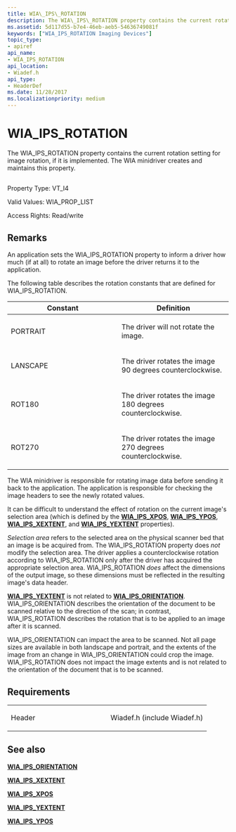 ```yaml
---
title: WIA\_IPS\_ROTATION
description: The WIA\_IPS\_ROTATION property contains the current rotation setting for image rotation, if it is implemented. The WIA minidriver creates and maintains this property.
ms.assetid: 5d117d55-b7e4-46eb-aeb5-54636749081f
keywords: ["WIA_IPS_ROTATION Imaging Devices"]
topic_type:
- apiref
api_name:
- WIA_IPS_ROTATION
api_location:
- Wiadef.h
api_type:
- HeaderDef
ms.date: 11/28/2017
ms.localizationpriority: medium
---
```


# WIA\_IPS\_ROTATION


The WIA\_IPS\_ROTATION property contains the current rotation setting for image rotation, if it is implemented. The WIA minidriver creates and maintains this property.

## <span id="ddk_wia_ips_rotation_si"></span><span id="DDK_WIA_IPS_ROTATION_SI"></span>


Property Type: VT\_I4

Valid Values: WIA\_PROP\_LIST

Access Rights: Read/write

Remarks
-------

An application sets the WIA\_IPS\_ROTATION property to inform a driver how much (if at all) to rotate an image before the driver returns it to the application.

The following table describes the rotation constants that are defined for WIA\_IPS\_ROTATION.

<table>
<colgroup>
<col width="50%" />
<col width="50%" />
</colgroup>
<thead>
<tr class="header">
<th>Constant</th>
<th>Definition</th>
</tr>
</thead>
<tbody>
<tr class="odd">
<td><p>PORTRAIT</p></td>
<td><p>The driver will not rotate the image.</p></td>
</tr>
<tr class="even">
<td><p>LANSCAPE</p></td>
<td><p>The driver rotates the image 90 degrees counterclockwise.</p></td>
</tr>
<tr class="odd">
<td><p>ROT180</p></td>
<td><p>The driver rotates the image 180 degrees counterclockwise.</p></td>
</tr>
<tr class="even">
<td><p>ROT270</p></td>
<td><p>The driver rotates the image 270 degrees counterclockwise.</p></td>
</tr>
</tbody>
</table>

 

The WIA minidriver is responsible for rotating image data before sending it back to the application. The application is responsible for checking the image headers to see the newly rotated values.

It can be difficult to understand the effect of rotation on the current image's selection area (which is defined by the [**WIA\_IPS\_XPOS**](wia-ips-xpos.md), [**WIA\_IPS\_YPOS**](wia-ips-ypos.md), [**WIA\_IPS\_XEXTENT**](wia-ips-xextent.md), and [**WIA\_IPS\_YEXTENT**](wia-ips-yextent.md) properties).

*Selection area* refers to the selected area on the physical scanner bed that an image is be acquired from. The WIA\_IPS\_ROTATION property does *not* modify the selection area. The driver applies a counterclockwise rotation according to WIA\_IPS\_ROTATION only after the driver has acquired the appropriate selection area. WIA\_IPS\_ROTATION *does* affect the dimensions of the output image, so these dimensions must be reflected in the resulting image's data header.

[**WIA\_IPS\_YEXTENT**](wia-ips-yextent.md) is not related to [**WIA\_IPS\_ORIENTATION**](wia-ips-orientation.md). WIA\_IPS\_ORIENTATION describes the orientation of the document to be scanned relative to the direction of the scan; in contrast, WIA\_IPS\_ROTATION describes the rotation that is to be applied to an image after it is scanned.

WIA\_IPS\_ORIENTATION can impact the area to be scanned. Not all page sizes are available in both landscape and portrait, and the extents of the image from an change in WIA\_IPS\_ORIENTATION could crop the image. WIA\_IPS\_ROTATION does not impact the image extents and is not related to the orientation of the document that is to be scanned.

Requirements
------------

<table>
<colgroup>
<col width="50%" />
<col width="50%" />
</colgroup>
<tbody>
<tr class="odd">
<td><p>Header</p></td>
<td>Wiadef.h (include Wiadef.h)</td>
</tr>
</tbody>
</table>

## See also


[**WIA\_IPS\_ORIENTATION**](wia-ips-orientation.md)

[**WIA\_IPS\_XEXTENT**](wia-ips-xextent.md)

[**WIA\_IPS\_XPOS**](wia-ips-xpos.md)

[**WIA\_IPS\_YEXTENT**](wia-ips-yextent.md)

[**WIA\_IPS\_YPOS**](wia-ips-ypos.md)

 

 






